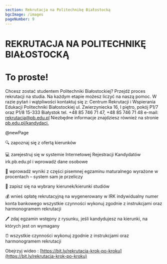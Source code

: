 ```yaml
---
section: Rekrutacja na Politechnikę Białostocką
bgcImage: /images
pageNumber: 9
---
```


# REKRUTACJA NA POLITECHNIKĘ BIAŁOSTOCKĄ

# To proste!

Chcesz zostać studentem Politechniki Białostockiej? Przejdź proces rekrutacji na studia. Na każdym etapie możesz liczyć na naszą pomoc. W razie pytań i wątpliwości kontaktuj się z:
Centrum Rekrutacji i Wspierania Edukacji Politechniki Białostockiej
ul. Zwierzyniecka 16, I piętro, pokój P1/7 oraz P1/8 15-333 Białystok
tel. +48 85 746 71 47, +48 85 746 71 48
e-mail: rekrutacja@pb.edu.pl
Niezbędne informacje znajdziesz również na stronie
[pb.edu.pl/kandydaci.](https://pb.edu.pl/kandydaci)

@newPage

🔍 zapoznaj się z ofertą kierunków

💻 zarejestruj się w systemie Internetowej Rejestracji Kandydatów irk.pb.edu.pl i wprowadź dane osobowe

📲 wprowadź wyniki z części pisemnej egzaminu maturalnego wyrażone w procentach – system sam je przeliczy

📝 zapisz się na wybrany kierunek/kierunki studiów

💰 wnieś opłatę rekrutacyjną na wygenerowany w IRK indywidualny numer konta bankowego wszystkie czynności wykonuj zgodnie z instrukcjami oraz harmonogramem rekrutacji

🖊️ zdaj egzamin wstępny z rysunku, jeśli kandydujesz na kierunki, na których jest on wymagany

⏰ wszystkie czynności wykonuj zgodnie z instrukcjami oraz harmonogramem rekrutacji

Obejrzyj wideo :
[https://bit.ly/rekrutacja-krok-po-kroku](https://bit.ly/rekrutacja-krok-po-kroku)
